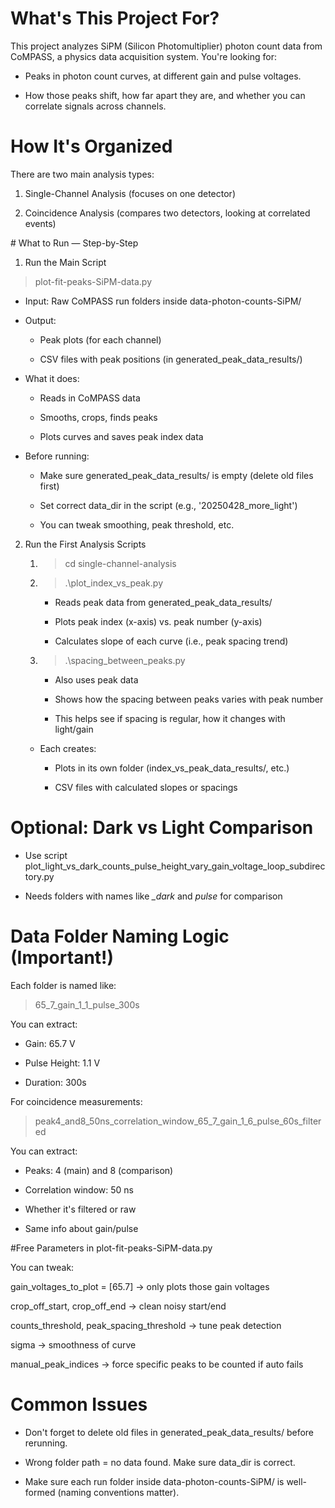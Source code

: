 # What's This Project For?

This project analyzes SiPM (Silicon Photomultiplier) photon count data from CoMPASS, a physics data acquisition system. You're looking for:

* Peaks in photon count curves, at different gain and pulse voltages.

* How those peaks shift, how far apart they are, and whether you can correlate signals across channels.

# How It's Organized

There are two main analysis types:

1. Single-Channel Analysis (focuses on one detector)

2. Coincidence Analysis (compares two detectors, looking at correlated events)

#️ What to Run — Step-by-Step

1. Run the Main Script

> plot-fit-peaks-SiPM-data.py

* Input: Raw CoMPASS run folders inside data-photon-counts-SiPM/

* Output:

	* Peak plots (for each channel)

	* CSV files with peak positions (in generated_peak_data_results/)

* What it does:

	* Reads in CoMPASS data

	* Smooths, crops, finds peaks

	* Plots curves and saves peak index data

* Before running:

	* Make sure generated_peak_data_results/ is empty (delete old files first)

	* Set correct data_dir in the script (e.g., '20250428_more_light')

	* You can tweak smoothing, peak threshold, etc.
	
2. Run the First Analysis Scripts

	1. > cd single-channel-analysis 
	
	2. > .\plot_index_vs_peak.py

		* Reads peak data from generated_peak_data_results/

		* Plots peak index (x-axis) vs. peak number (y-axis)

		* Calculates slope of each curve (i.e., peak spacing trend)

	3. > .\spacing_between_peaks.py

		* Also uses peak data

		* Shows how the spacing between peaks varies with peak number

		* This helps see if spacing is regular, how it changes with light/gain

	* Each creates:

		* Plots in its own folder (index_vs_peak_data_results/, etc.)

		* CSV files with calculated slopes or spacings

# Optional: Dark vs Light Comparison

* Use script plot_light_vs_dark_counts_pulse_height_vary_gain_voltage_loop_subdirectory.py

* Needs folders with names like *_dark* and *_pulse_* for comparison

# Data Folder Naming Logic (Important!)

Each folder is named like:

> 65_7_gain_1_1_pulse_300s

You can extract:

* Gain: 65.7 V

* Pulse Height: 1.1 V

* Duration: 300s

For coincidence measurements:

> peak4_and8_50ns_correlation_window_65_7_gain_1_6_pulse_60s_filtered

You can extract:

* Peaks: 4 (main) and 8 (comparison)

* Correlation window: 50 ns

* Whether it's filtered or raw

* Same info about gain/pulse

#Free Parameters in plot-fit-peaks-SiPM-data.py

You can tweak:

gain_voltages_to_plot = [65.7] → only plots those gain voltages

crop_off_start, crop_off_end → clean noisy start/end

counts_threshold, peak_spacing_threshold → tune peak detection

sigma → smoothness of curve

manual_peak_indices → force specific peaks to be counted if auto fails

# Common Issues

* Don't forget to delete old files in generated_peak_data_results/ before rerunning.

* Wrong folder path = no data found. Make sure data_dir is correct.

* Make sure each run folder inside data-photon-counts-SiPM/ is well-formed (naming conventions matter).


